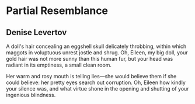 # Partial Resemblance
## Denise Levertov
A doll's hair concealing
an eggshell skull delicately
throbbing, within which
maggots in voluptuous unrest
jostle and shrug. Oh, Eileen, my
big doll, your gold hair was
not more sunny than this
human fur, but
your head was
radiant in its emptiness,
a small clean room.

Her warm and rosy mouth
is telling lies—she would
believe them if she could believe:
her pretty eyes
search out corruption. Oh, Eileen
how kindly your silence was, and
what virtue
shone in the opening and shutting of your
ingenious blindness.